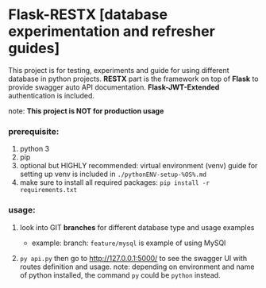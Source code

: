 # Flask-RESTX [database experimentation and refresher guides]

This project is for testing, experiments and guide for using different database in python projects. 
**RESTX** part is the framework on top of **Flask** to provide swagger auto API documentation.
**Flask-JWT-Extended** authentication is included. 

note: **This project is NOT for production usage**

### prerequisite:
1. python 3
2. pip
3. optional but HIGHLY recommended: virtual environment (venv)
guide for setting up venv is included in `./pythonENV-setup-%OS%.md`
4. make sure to install all required packages: `pip install -r requirements.txt`

### usage:
1. look into GIT **branches** for different database type and usage examples
   - example: branch: `feature/mysql` is example of using MySQl

2. `py api.py` then go to http://127.0.0.1:5000/ to see the swagger UI with routes definition and usage.
note: depending on environment and name of python installed, the command `py` could be `python` instead. 
